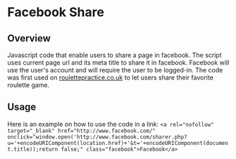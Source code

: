 # Facebook Share
## Overview
Javascript code that enable users to share a page in facebook.
The script uses current page url and its meta title to share it in facebook. Facebook will use the user's account and will require the user to be logged-in.
The code was first used on [roulettepractice.co.uk](http://www.roulettepractice.co.uk/) to let users share their favorite roulette game.

## Usage
Here is an example on how to use the code in a link:
`
<a rel="nofollow" target="_blank" href="http://www.facebook.com/" onclick="window.open('http://www.facebook.com/sharer.php?u='+encodeURIComponent(location.href)+'&t='+encodeURIComponent(document.title));return false;" class="facebook">Facebook</a>
`
